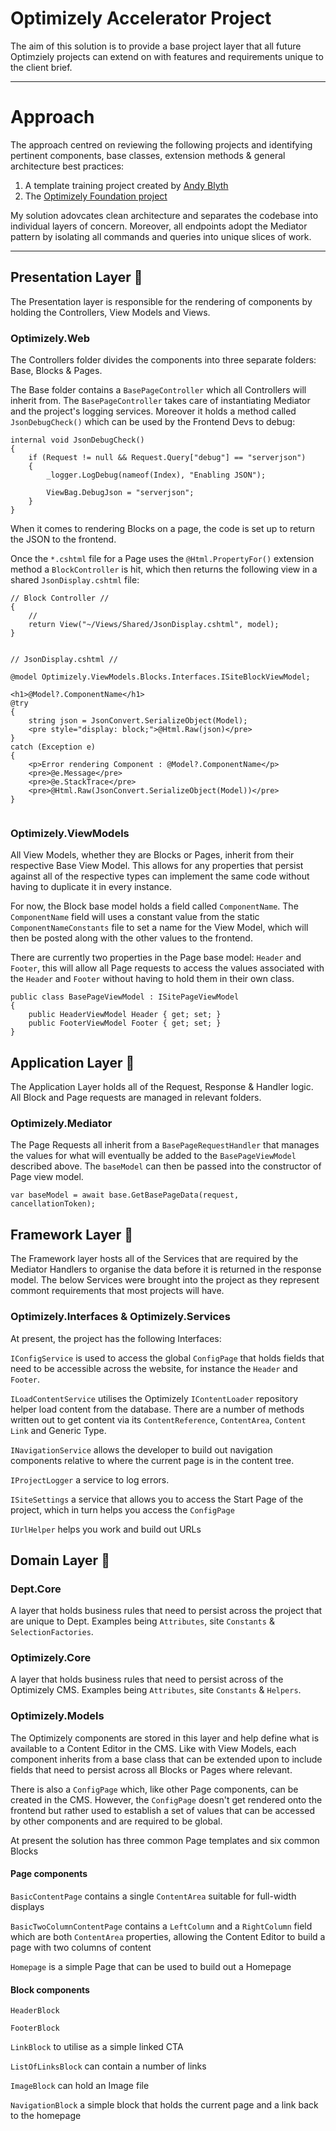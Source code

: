 # Optimizely Accelerator Project 
The aim of this solution is to provide a base project layer that all future Optimziely projects can extend on with features and requirements
unique to the client brief.

***
# Approach
The approach centred on reviewing the following projects and identifying pertinent components, base classes, extension methods & general architecture best practices:

1. A template training project created by [Andy Blyth](https://github.com/technicaldogsbody/optimizely-reactjsnet-training) 
2. The [Optimizely Foundation project](https://github.com/episerver/Foundation/tree/master/src/Foundation)

My solution adovcates clean architecture and separates the codebase into individual layers of concern. Moreover, all endpoints adopt the Mediator pattern by isolating all commands and queries into unique slices of work.

***
## Presentation Layer :satellite:
The Presentation layer is responsible for the rendering of components by holding the Controllers, View Models and Views.

### Optimizely.Web
The Controllers folder divides the components into three separate folders: Base, Blocks & Pages.

The Base folder contains a `BasePageController` which all Controllers will inherit from. The `BasePageController` takes care of instantiating Mediator and the project's logging services. Moreover it holds a method called `JsonDebugCheck()` which can be used by the Frontend Devs to debug:

```
internal void JsonDebugCheck()
{
    if (Request != null && Request.Query["debug"] == "serverjson")
    {
        _logger.LogDebug(nameof(Index), "Enabling JSON");

        ViewBag.DebugJson = "serverjson";
    }
}
```

When it comes to rendering Blocks on a page, the code is set up to return the JSON to the frontend.

Once the `*.cshtml` file for a Page uses the `@Html.PropertyFor()` extension method a `BlockController` is hit, which then returns the following view in a shared `JsonDisplay.cshtml` file:

```
// Block Controller //
{
    //
    return View("~/Views/Shared/JsonDisplay.cshtml", model);
}


// JsonDisplay.cshtml //

@model Optimizely.ViewModels.Blocks.Interfaces.ISiteBlockViewModel;

<h1>@Model?.ComponentName</h1>
@try
{
    string json = JsonConvert.SerializeObject(Model);
    <pre style="display: block;">@Html.Raw(json)</pre>
}
catch (Exception e)
{
    <p>Error rendering Component : @Model?.ComponentName</p>
    <pre>@e.Message</pre>
    <pre>@e.StackTrace</pre>
    <pre>@Html.Raw(JsonConvert.SerializeObject(Model))</pre>
}


```

### Optimizely.ViewModels
All View Models, whether they are Blocks or Pages, inherit from their respective Base View Model. This allows for any properties that persist against all of the respective types can implement the same code without having to duplicate it in every instance. 

For now, the Block base model holds a field called `ComponentName`. The `ComponentName` field will uses a constant value from the static `ComponentNameConstants` file to set a name for the View Model, which will then be posted along with the other values to the frontend.

There are currently two properties in the Page base model: `Header` and `Footer`, this will allow all Page requests to access the values associated with the `Header` and `Footer` without having to hold them in their own class. 

```
public class BasePageViewModel : ISitePageViewModel
{
    public HeaderViewModel Header { get; set; }
    public FooterViewModel Footer { get; set; }
}
```

## Application Layer :postbox:
The Application Layer holds all of the Request, Response & Handler logic. All Block and Page requests are managed in relevant folders. 

### Optimizely.Mediator
The Page Requests all inherit from a `BasePageRequestHandler` that manages the values for what will eventually be added to the `BasePageViewModel` described above. The `baseModel` can then be passed into the constructor of Page view model.
```
var baseModel = await base.GetBasePageData(request, cancellationToken);
```

## Framework Layer :nut_and_bolt:
The Framework layer hosts all of the Services that are required by the Mediator Handlers to organise the data before it is returned in the response model. The below Services were brought into the project as they represent commont requirements that most projects will have.

### Optimizely.Interfaces & Optimizely.Services
At present, the project has the following Interfaces:

`IConfigService` is used to access the global `ConfigPage` that holds fields that need to be accessible across the website, for instance the `Header` and `Footer`. 

`ILoadContentService` utilises the Optimizely `IContentLoader` repository helper load content from the database. There are a number of methods written out to get content via its `ContentReference`, `ContentArea`, `Content Link` and Generic Type.

`INavigationService` allows the developer to build out navigation components relative to where the current page is in the content tree.

`IProjectLogger` a service to log errors.

`ISiteSettings` a service that allows you to access the Start Page of the project, which in turn helps you access the `ConfigPage`

`IUrlHelper` helps you work and build out URLs

## Domain Layer :ledger:
### Dept.Core
A layer that holds business rules that need to persist across the project that are unique to Dept. Examples being `Attributes`, site `Constants` & `SelectionFactories`.

### Optimizely.Core
A layer that holds business rules that need to persist across of the Optimizely CMS. Examples being `Attributes`, site `Constants` & `Helpers`.

### Optimizely.Models
The Optimizely components are stored in this layer and help define what is available to a Content Editor in the CMS. Like with View Models, each component inherits from a base class that can be extended upon to include fields that need to persist across all Blocks or Pages where relevant. 

There is also a `ConfigPage` which, like other Page components, can be created in the CMS. However, the `ConfigPage` doesn't get rendered onto the frontend but rather used to establish a set of values that can be accessed by other components and are required to be global. 

At present the solution has three common Page templates and six common Blocks

#### Page components
`BasicContentPage` contains a single `ContentArea` suitable for full-width displays

`BasicTwoColumnContentPage` contains a `LeftColumn` and a `RightColumn` field which are both `ContentArea` properties, allowing the Content Editor to build a page with two columns of content

`Homepage` is a simple Page that can be used to build out a Homepage
#### Block components
`HeaderBlock`

`FooterBlock`

`LinkBlock` to utilise as a simple linked CTA 

`ListOfLinksBlock` can contain a number of links

`ImageBlock` can hold an Image file

`NavigationBlock` a simple block that holds the current page and a link back to the homepage 
